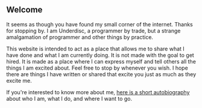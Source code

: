 ## Welcome
It seems as though you have found my small corner of the internet. Thanks for stopping by. I am Underdisc, a programmer by trade, but a strange amalgamation of programmer and other things by practice.

This website is intended to act as a place that allows me to share what I have done and what I am currently doing. It is not made with the goal to get hired. It is made as a place where I can express myself and tell others all the things I am excited about. Feel free to stop by whenever you wish. I hope there are things I have written or shared that excite you just as much as they excite me.

If you're interested to know more about me, [here is a short autobiography][autobiography] about who I am, what I do, and where I want to go.

[autobiography]: https://underdisc.github.io/autobiography.html
